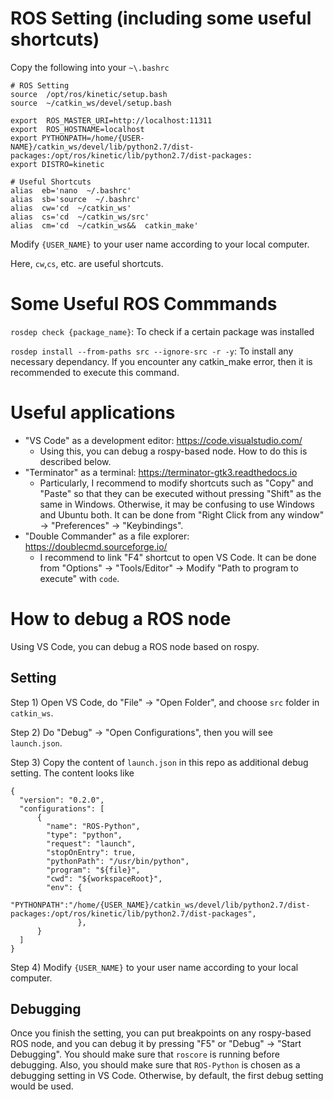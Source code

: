# ROS Setting (including some useful shortcuts)

Copy the following into your `~\.bashrc`

    # ROS Setting
    source  /opt/ros/kinetic/setup.bash
    source  ~/catkin_ws/devel/setup.bash

    export  ROS_MASTER_URI=http://localhost:11311
    export  ROS_HOSTNAME=localhost
    export PYTHONPATH=/home/{USER-NAME}/catkin_ws/devel/lib/python2.7/dist-packages:/opt/ros/kinetic/lib/python2.7/dist-packages:
    export DISTRO=kinetic

    # Useful Shortcuts
    alias  eb='nano  ~/.bashrc'
    alias  sb='source  ~/.bashrc'
    alias  cw='cd  ~/catkin_ws'
    alias  cs='cd  ~/catkin_ws/src'
    alias  cm='cd  ~/catkin_ws&&  catkin_make'


Modify `{USER_NAME}` to your user name according to your local computer. 

Here, `cw`,`cs`, etc. are useful shortcuts. 


# Some Useful ROS Commmands

`rosdep check {package_name}`: To check if a certain package was installed

`rosdep install --from-paths src --ignore-src -r -y`: To install any necessary dependancy. If you encounter any catkin_make error, then it is recommended to execute this command. 

# Useful applications

- "VS Code" as a development editor: https://code.visualstudio.com/
    * Using this, you can debug a rospy-based node. How to do this is described below. 
- "Terminator" as a terminal: https://terminator-gtk3.readthedocs.io
    * Particularly, I recommend to modify shortcuts such as "Copy" and "Paste" so that they can be executed without pressing "Shift" as the same in Windows. Otherwise, it may be confusing to use Windows and Ubuntu both. It can be done from "Right Click from any window" -> "Preferences" -> "Keybindings".
- "Double Commander" as a file explorer: https://doublecmd.sourceforge.io/
    * I recommend to link "F4" shortcut to open VS Code. It can be done from "Options" -> "Tools/Editor" -> Modify "Path to program to execute" with `code`. 

# How to debug a ROS node

Using VS Code, you can debug a ROS node based on rospy. 

## Setting

Step 1) Open VS Code, do "File" -> "Open Folder", and choose `src` folder in `catkin_ws`.

Step 2) Do "Debug" -> "Open Configurations", then you will see `launch.json`. 

Step 3) Copy the content of `launch.json` in this repo as additional debug setting. The content looks like

  
    {
      "version": "0.2.0",
      "configurations": [
          {
            "name": "ROS-Python",
            "type": "python",
            "request": "launch",
            "stopOnEntry": true,
            "pythonPath": "/usr/bin/python",
            "program": "${file}",            
            "cwd": "${workspaceRoot}",
            "env": {
                      "PYTHONPATH":"/home/{USER_NAME}/catkin_ws/devel/lib/python2.7/dist-packages:/opt/ros/kinetic/lib/python2.7/dist-packages", 
                   },            
          }      
      ]
    }

 Step 4) Modify `{USER_NAME}` to your user name according to your local computer. 
 
 ## Debugging
 
 Once you finish the setting, you can put breakpoints on any rospy-based ROS node, and you can debug it by pressing "F5" or "Debug" -> "Start Debugging". You should make sure that `roscore` is running before debugging. Also, you should make sure that `ROS-Python` is chosen as a debugging setting in VS Code. Otherwise, by default, the first debug setting would be used. 
  
  
